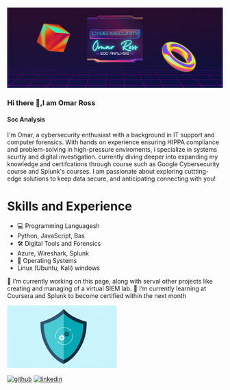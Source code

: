 ![Soc Analysis ](https://github.com/RossOmar011/RossOmar011/blob/main/Omar%20Ross%20(1).png)

### Hi there 👋,I am Omar Ross
#### Soc Analysis 

I'm Omar, a cybersecurity enthusiast with a background in IT support and computer forensics. With hands on experience ensuring HIPPA compliance and problem-solving in high-pressure enviroments, i specialize in systems scurtiy and digital investigation. currently diving deeper into expanding my knowledge and certifcations through course such as Google Cybersecurity course and Splunk's courses. I am passionate about exploring cuttting-edge solutions to keep data secure, and anticipating connecting with you!

# Skills and Experience
* 💻 Programming Languagesh
* Python, JavaScript, Bas
* 🛠 Digital Tools and Forensics
* Azure, Wireshark, Splunk
* 💾 Operating Systems
* Linux (Ubuntu, Kali) windows
  

 🔭 I’m currently working on this page, along with serval other projects like creating and managing of a virtual SIEM lab. 
🌱 I’m currently learning at Coursera and Splunk to become certified within the next month 

<img src= "https://github.com/RossOmar011/RossOmar011/blob/main/security-shield.gif?raw=true" width="256" />


[<img src='https://cdn.jsdelivr.net/npm/simple-icons@3.0.1/icons/github.svg' alt='github' height='40'>](https://github.com/rossomar011)  [<img src='https://cdn.jsdelivr.net/npm/simple-icons@3.0.1/icons/linkedin.svg' alt='linkedin' height='40'>](https://www.linkedin.com/in/omar-ross-cybersecurity/)  

